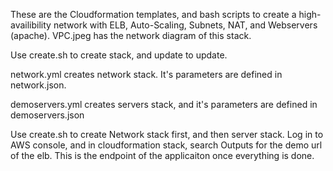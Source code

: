These are the Cloudformation templates, and bash scripts to create a high-availibility network with ELB, Auto-Scaling, Subnets, NAT, and Webservers (apache). VPC.jpeg has the network diagram of this stack. 

Use create.sh to create stack, and update to update. 

network.yml creates network stack. It's parameters are defined in network.json.

demoservers.yml creates servers stack, and it's parameters are defined in demoservers.json

Use create.sh to create Network stack first, and then server stack. Log in to AWS console, and in cloudformation stack, search Outputs for the demo url of the elb. This is the endpoint of the applicaiton once everything is done. 
